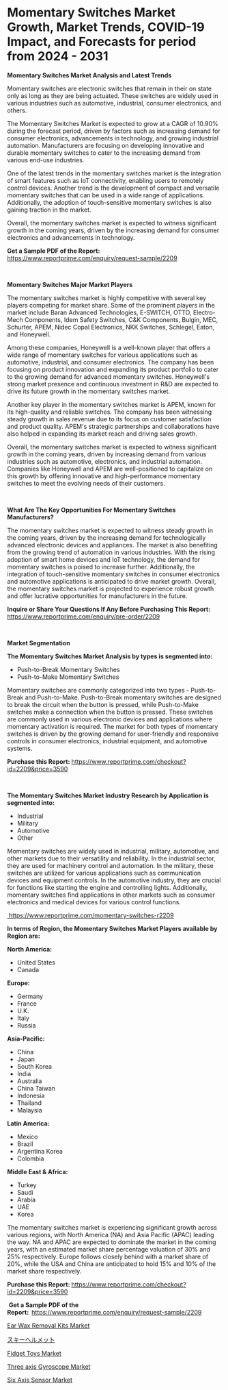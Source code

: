 <p><h1>Momentary Switches Market Growth, Market Trends, COVID-19 Impact, and Forecasts for period from 2024 - 2031</h1></p><p><strong>Momentary Switches Market Analysis and Latest Trends</strong></p>
<p><p>Momentary switches are electronic switches that remain in their on state only as long as they are being actuated. These switches are widely used in various industries such as automotive, industrial, consumer electronics, and others.</p><p>The Momentary Switches Market is expected to grow at a CAGR of 10.90% during the forecast period, driven by factors such as increasing demand for consumer electronics, advancements in technology, and growing industrial automation. Manufacturers are focusing on developing innovative and durable momentary switches to cater to the increasing demand from various end-use industries.</p><p>One of the latest trends in the momentary switches market is the integration of smart features such as IoT connectivity, enabling users to remotely control devices. Another trend is the development of compact and versatile momentary switches that can be used in a wide range of applications. Additionally, the adoption of touch-sensitive momentary switches is also gaining traction in the market.</p><p>Overall, the momentary switches market is expected to witness significant growth in the coming years, driven by the increasing demand for consumer electronics and advancements in technology.</p></p>
<p><strong>Get a Sample PDF of the Report:&nbsp;</strong> <a href="https://www.reportprime.com/enquiry/request-sample/2209">https://www.reportprime.com/enquiry/request-sample/2209</a></p>
<p>&nbsp;</p>
<p><strong>Momentary Switches Major Market Players</strong></p>
<p><p>The momentary switches market is highly competitive with several key players competing for market share. Some of the prominent players in the market include Baran Advanced Technologies, E-SWITCH, OTTO, Electro-Mech Components, Idem Safety Switches, C&K Components, Bulgin, MEC, Schurter, APEM, Nidec Copal Electronics, NKK Switches, Schlegel, Eaton, and Honeywell.</p><p>Among these companies, Honeywell is a well-known player that offers a wide range of momentary switches for various applications such as automotive, industrial, and consumer electronics. The company has been focusing on product innovation and expanding its product portfolio to cater to the growing demand for advanced momentary switches. Honeywell's strong market presence and continuous investment in R&D are expected to drive its future growth in the momentary switches market.</p><p>Another key player in the momentary switches market is APEM, known for its high-quality and reliable switches. The company has been witnessing steady growth in sales revenue due to its focus on customer satisfaction and product quality. APEM's strategic partnerships and collaborations have also helped in expanding its market reach and driving sales growth.</p><p>Overall, the momentary switches market is expected to witness significant growth in the coming years, driven by increasing demand from various industries such as automotive, electronics, and industrial automation. Companies like Honeywell and APEM are well-positioned to capitalize on this growth by offering innovative and high-performance momentary switches to meet the evolving needs of their customers.</p></p>
<p>&nbsp;</p>
<p><strong>What Are The Key Opportunities For Momentary Switches Manufacturers?</strong></p>
<p><p>The momentary switches market is expected to witness steady growth in the coming years, driven by the increasing demand for technologically advanced electronic devices and appliances. The market is also benefiting from the growing trend of automation in various industries. With the rising adoption of smart home devices and IoT technology, the demand for momentary switches is poised to increase further. Additionally, the integration of touch-sensitive momentary switches in consumer electronics and automotive applications is anticipated to drive market growth. Overall, the momentary switches market is projected to experience robust growth and offer lucrative opportunities for manufacturers in the future.</p></p>
<p><strong>Inquire or Share Your Questions If Any Before Purchasing This Report:</strong> <a href="https://www.reportprime.com/enquiry/pre-order/2209">https://www.reportprime.com/enquiry/pre-order/2209</a></p>
<p>&nbsp;</p>
<p><strong>Market Segmentation</strong></p>
<p><strong>The Momentary Switches Market Analysis by types is segmented into:</strong></p>
<p><ul><li>Push-to-Break Momentary Switches</li><li>Push-to-Make Momentary Switches</li></ul></p>
<p><p>Momentary switches are commonly categorized into two types - Push-to-Break and Push-to-Make. Push-to-Break momentary switches are designed to break the circuit when the button is pressed, while Push-to-Make switches make a connection when the button is pressed. These switches are commonly used in various electronic devices and applications where momentary activation is required. The market for both types of momentary switches is driven by the growing demand for user-friendly and responsive controls in consumer electronics, industrial equipment, and automotive systems.</p></p>
<p><strong>Purchase this Report:&nbsp;</strong><a href="https://www.reportprime.com/checkout?id=2209&price=3590">https://www.reportprime.com/checkout?id=2209&price=3590</a></p>
<p>&nbsp;</p>
<p><strong>The Momentary Switches Market Industry Research by Application is segmented into:</strong></p>
<p><ul><li>Industrial</li><li>Military</li><li>Automotive</li><li>Other</li></ul></p>
<p><p>Momentary switches are widely used in industrial, military, automotive, and other markets due to their versatility and reliability. In the industrial sector, they are used for machinery control and automation. In the military, these switches are utilized for various applications such as communication devices and equipment controls. In the automotive industry, they are crucial for functions like starting the engine and controlling lights. Additionally, momentary switches find applications in other markets such as consumer electronics and medical devices for various control functions.</p></p>
<p><a href="https://www.reportprime.com/momentary-switches-r2209">&nbsp;https://www.reportprime.com/momentary-switches-r2209</a></p>
<p><strong>In terms of Region, the Momentary Switches Market Players available by Region are:</strong></p>
<p>
    <p> <strong> North America: </strong>
        <ul>
            <li>United States</li>
            <li>Canada</li>
        </ul>
        </p> 
    <p> <strong> Europe: </strong>
        <ul>
            <li>Germany</li>
            <li>France</li>
            <li>U.K.</li>
            <li>Italy</li>
            <li>Russia</li>
        </ul>
        </p> 
    <p> <strong> Asia-Pacific: </strong>
        <ul>
            <li>China</li>
            <li>Japan</li>
            <li>South Korea</li>
            <li>India</li>
            <li>Australia</li>
            <li>China Taiwan</li>
            <li>Indonesia</li>
            <li>Thailand</li>
            <li>Malaysia</li>
        </ul>
        </p> 
    <p> <strong> Latin America: </strong>
        <ul>
            <li>Mexico</li>
            <li>Brazil</li>
            <li>Argentina Korea</li>
            <li>Colombia</li>
        </ul>
        </p> 
    <p> <strong> Middle East & Africa: </strong>
        <ul>
            <li>Turkey</li>
            <li>Saudi</li>
            <li>Arabia</li>
            <li>UAE</li>
            <li>Korea</li>
        </ul>
    </p>
    </p>
<p><p>The momentary switches market is experiencing significant growth across various regions, with North America (NA) and Asia Pacific (APAC) leading the way. NA and APAC are expected to dominate the market in the coming years, with an estimated market share percentage valuation of 30% and 25% respectively. Europe follows closely behind with a market share of 20%, while the USA and China are anticipated to hold 15% and 10% of the market share respectively.</p></p>
<p><strong>Purchase this Report: </strong><a href="https://www.reportprime.com/checkout?id=2209&price=3590">https://www.reportprime.com/checkout?id=2209&price=3590</a></p>
<p>&nbsp;<strong>Get a Sample PDF of the Report:&nbsp;&nbsp;</strong><a href="https://www.reportprime.com/enquiry/request-sample/2209">https://www.reportprime.com/enquiry/request-sample/2209</a></p>
<p><strong></strong></p>
<p><p><a href="https://issuu.com/reportprime-2/docs/ear-wax-removal-kits-market-size-2030.pptx">Ear Wax Removal Kits Market</a></p><p><a href="https://github.com/ddwcuskozol07187/Market-Research-Report-List-2/blob/main/881561472098.md">スキーヘルメット</a></p><p><a href="https://issuu.com/reportprime-2/docs/fidget-toys-market-size-2030.pptx">Fidget Toys Market</a></p><p><a href="https://github.com/maudAbbott7/Market-Research-Report-List-1/blob/main/three-axis-gyroscope-market.md">Three axis Gyroscope Market</a></p><p><a href="https://github.com/MaraKoelpin2023/Market-Research-Report-List-1/blob/main/six-axis-sensor-market.md">Six Axis Sensor Market</a></p></p>